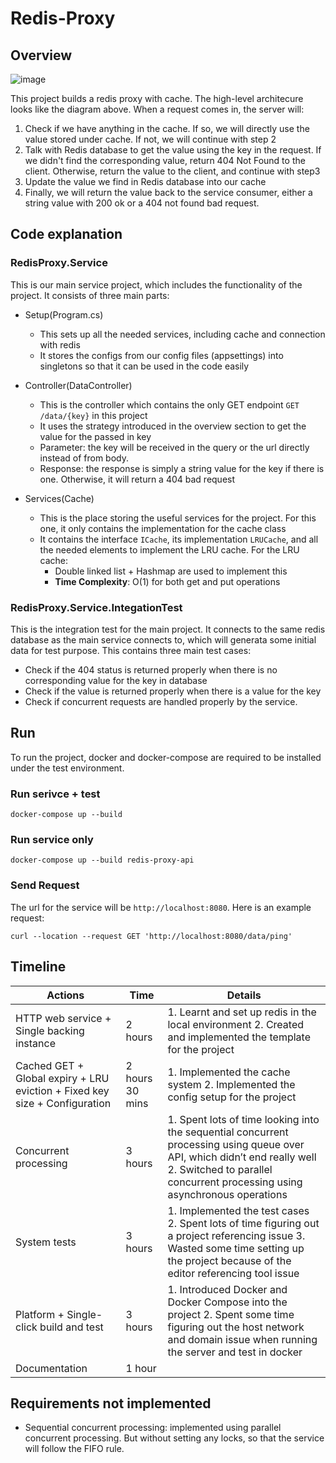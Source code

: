 # Redis-Proxy

## Overview
![image](https://user-images.githubusercontent.com/22019482/164131043-ac081232-181f-492e-a195-218e35f8f3f0.png)

This project builds a redis proxy with cache. The high-level architecure looks like the diagram above. When a request comes in, the server will:
  1. Check if we have anything in the cache. If so, we will directly use the value stored under cache. If not, we will continue with step 2
  2. Talk with Redis database to get the value using the key in the request. If we didn't find the corresponding value, return 404 Not Found to the client. Otherwise, return the value to the client, and continue with step3
  3. Update the value we find in Redis database into our cache
  4. Finally, we will return the value back to the service consumer, either a string value with 200 ok or a 404 not found bad request.

## Code explanation

### RedisProxy.Service

This is our main service project, which includes the functionality of the project. It consists of three main parts:
  - Setup(Program.cs)
    - This sets up all the needed services, including cache and connection with redis
    - It stores the configs from our config files (appsettings) into singletons so that it can be used in the code easily 

  - Controller(DataController)
    - This is the controller which contains the only GET endpoint `GET /data/{key}` in this project
    - It uses the strategy introduced in the overview section to get the value for the passed in key
    - Parameter: the key will be received in the query or the url directly instead of from body. 
    - Response: the response is simply a string value for the key if there is one. Otherwise, it will return a 404 bad request
  - Services(Cache)
    - This is the place storing the useful services for the project. For this one, it only contains the implementation for the cache class 
    - It contains the interface `ICache`, its implementation `LRUCache`, and all the needed elements to implement the LRU cache. For the LRU cache:
      - Double linked list + Hashmap are used to implement this
      - **Time Complexity**: O(1) for both get and put operations

### RedisProxy.Service.IntegationTest

This is the integration test for the main project. It connects to the same redis database as the main service connects to, which will generata some initial data for test purpose. This contains three main test cases:
  - Check if the 404 status is returned properly when there is no corresponding value for the key in database
  - Check if the value is returned properly when there is a value for the key
  - Check if concurrent requests are handled properly by the service.

## Run

To run the project, docker and docker-compose are required to be installed under the test environment.

### Run serivce + test

```
docker-compose up --build
```

### Run service only

```
docker-compose up --build redis-proxy-api
```

### Send Request

The url for the service will be `http://localhost:8080`. Here is an example request:
```
curl --location --request GET 'http://localhost:8080/data/ping'
```

## Timeline
| Actions | Time | Details |
| --- | --- | --- |
| HTTP web service + Single backing instance | 2 hours | 1. Learnt and set up redis in the local environment 2. Created and implemented the template for the project |
| Cached GET + Global expiry + LRU eviction + Fixed key size + Configuration | 2 hours 30 mins | 1. Implemented the cache system 2. Implemented the config setup for the project |
| Concurrent processing | 3 hours | 1. Spent lots of time looking into the sequential concurrent processing using queue over API, which didn’t end really well 2. Switched to parallel concurrent processing using asynchronous operations |
| System tests | 3 hours | 1. Implemented the test cases 2. Spent lots of time figuring out a project referencing issue 3. Wasted some time setting up the project because of the editor referencing tool issue |
| Platform + Single-click build and test | 3 hours | 1. Introduced Docker and Docker Compose into the project 2. Spent some time figuring out the host network and domain issue when running the server and test in docker |
| Documentation | 1 hour |  |

## Requirements not implemented

- Sequential concurrent processing: implemented using parallel concurrent processing. But without setting any locks, so that the service will follow the FIFO rule.


